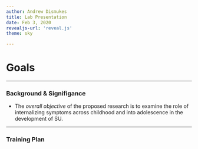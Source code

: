```yaml
---
author: Andrew Dismukes
title: Lab Presentation
date: Feb 3, 2020
revealjs-url: 'reveal.js'
theme: sky

---
```


# Goals
---
### Background & Signifigance
- The *overall objective* of the proposed research is to examine the role of internalizing symptoms across childhood and into adolescence in the development of SU.
---
### Training Plan
